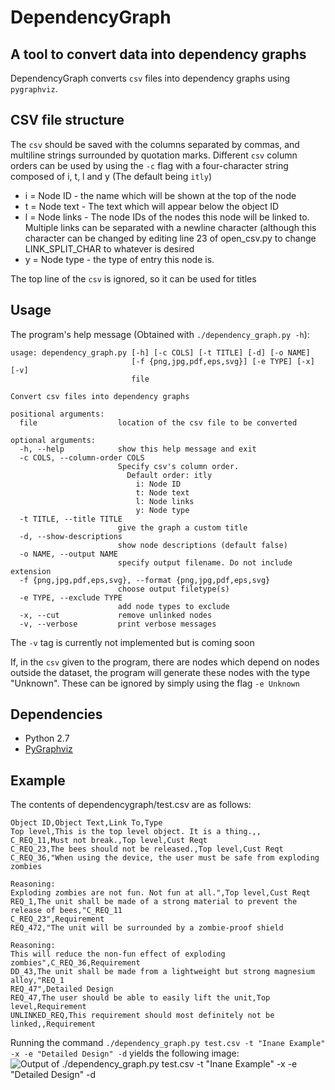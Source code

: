 DependencyGraph
===============
A tool to convert data into dependency graphs
--------------------------------------------------
DependencyGraph converts ``csv`` files into dependency graphs using ``pygraphviz``.

CSV file structure
------------------
The ``csv`` should be saved with the columns separated by commas, and multiline strings surrounded by quotation marks. Different ``csv`` column orders can be used by using the ``-c`` flag with a four-character string composed of i, t, l and y (The default being ``itly``)

* i = Node ID - the name which will be shown at the top of the node
* t = Node text - The text which will appear below the object ID
* l = Node links - The node IDs of the nodes this node will be linked to. Multiple links can be separated with a newline character (although this character can be changed by editing line 23 of open_csv.py to change LINK_SPLIT_CHAR to whatever is desired
* y = Node type - the type of entry this node is.

The top line of the ``csv`` is ignored, so it can be used for titles

Usage
-----
The program's help message (Obtained with ``./dependency_graph.py -h``):
```
usage: dependency_graph.py [-h] [-c COLS] [-t TITLE] [-d] [-o NAME]
                           [-f {png,jpg,pdf,eps,svg}] [-e TYPE] [-x] [-v]
                           file

Convert csv files into dependency graphs

positional arguments:
  file                  location of the csv file to be converted

optional arguments:
  -h, --help            show this help message and exit
  -c COLS, --column-order COLS
                        Specify csv's column order.
                          Default order: itly
                            i: Node ID
                            t: Node text
                            l: Node links
                            y: Node type
  -t TITLE, --title TITLE
                        give the graph a custom title
  -d, --show-descriptions
                        show node descriptions (default false)
  -o NAME, --output NAME
                        specify output filename. Do not include extension
  -f {png,jpg,pdf,eps,svg}, --format {png,jpg,pdf,eps,svg}
                        choose output filetype(s)
  -e TYPE, --exclude TYPE
                        add node types to exclude
  -x, --cut             remove unlinked nodes
  -v, --verbose         print verbose messages
```

The ``-v`` tag is currently not implemented but is coming soon

If, in the ``csv`` given to the program, there are nodes which depend on nodes outside the dataset, the program will generate these nodes with the type "Unknown". These can be ignored by simply using the flag ``-e Unknown``

Dependencies
------------
* Python 2.7
* [PyGraphviz](http://pygraphviz.github.io/index.html)

Example
-------
The contents of dependencygraph/test.csv are as follows:
```
Object ID,Object Text,Link To,Type
Top level,This is the top level object. It is a thing.,,
C_REQ_11,Must not break.,Top level,Cust Reqt
C_REQ_23,The bees should not be released.,Top level,Cust Reqt
C_REQ_36,"When using the device, the user must be safe from exploding zombies

Reasoning:
Exploding zombies are not fun. Not fun at all.",Top level,Cust Reqt
REQ_1,The unit shall be made of a strong material to prevent the release of bees,"C_REQ_11
C_REQ_23",Requirement
REQ_472,"The unit will be surrounded by a zombie-proof shield

Reasoning:
This will reduce the non-fun effect of exploding zombies",C_REQ_36,Requirement
DD_43,The unit shall be made from a lightweight but strong magnesium alloy,"REQ_1
REQ_47",Detailed Design
REQ_47,The user should be able to easily lift the unit,Top level,Requirement
UNLINKED_REQ,This requirement should most definitely not be linked,,Requirement
```

Running the command ``./dependency_graph.py test.csv -t "Inane Example" -x -e "Detailed Design" -d`` yields the following image:
![Output of ./dependency_graph.py test.csv -t "Inane Example" -x -e "Detailed Design" -d](notworkingyet)
